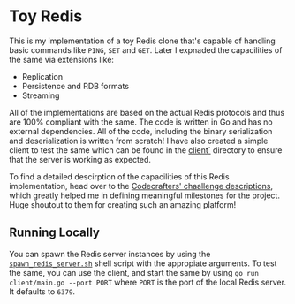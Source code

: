 # Toy Redis

This is my implementation of a toy Redis clone that's capable of handling basic commands like `PING`, `SET` and `GET`. Later I expnaded the capacilities of the same via extensions like:
- Replication
- Persistence and RDB formats
- Streaming

All of the implementations are based on the actual Redis protocols and thus are 100% compliant with the same. The code is written in Go and has no external dependencies. All of the code, including the binary serialization and deserialization is written from scratch! I have also created a simple client to test the same which can be found in the [client`](./client/) directory to ensure that the server is working as expected.

To find a detailed descirption of the capacilities of this Redis implementation, head over to the [Codecrafters' chaallenge descriptions](https://app.codecrafters.io/courses/redis/overview), which greatly helped me in defining meaningful milestones for the project. Huge shoutout to them for creating such an amazing platform!


## Running Locally

You can spawn the Redis server instances by using the [`spawn_redis_server.sh`](./spawn_redis_server.sh) shell script with the appropiate arguments. To test the same, you can use the client, and start the same by using `go run client/main.go --port PORT` where `PORT` is the port of the local Redis server. It defaults to `6379`.